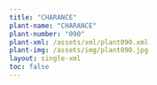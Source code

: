 ```yaml
---
title: "CHARANCE"
plant-name: "CHARANCE"
plant-number: "090"
plant-xml: /assets/xml/plant090.xml
plant-img: /assets/img/plant090.jpg
layout: single-xml
toc: false
---
```

